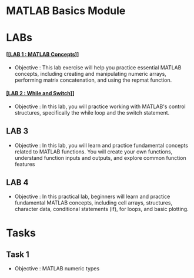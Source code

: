 # MATLAB Basics Module
# LABs
 #### [[[LAB 1 : MATLAB Concepts]](https://github.com/alaaelsawyy/MATLAB/blob/f85093d5bc9a59765438152c2513189db190d3ee/LABs/LAB%201.m)]
- Objective : This lab exercise will help you practice essential MATLAB concepts, including creating and manipulating numeric arrays, performing matrix concatenation, and using the repmat function.



 #### [[LAB 2 : While and Switch]](https://github.com/alaaelsawyy/MATLAB/blob/6146b259b197ce388abc128775dfccbb1e1d9dca/LABs/LAB%202.m)]
- Objective : In this lab, you will practice working with MATLAB's control structures, specifically the while loop and the switch statement.


## LAB 3
- Objective : In this lab, you will learn and practice fundamental concepts related to MATLAB functions. You will create your own functions, understand function inputs and outputs, and explore common function features


## LAB 4
- Objective : In this practical lab, beginners will learn and practice fundamental MATLAB concepts, including cell arrays, structures, character data, conditional statements (if), for loops, and basic plotting.

# Tasks
## Task 1
- Objective : MATLAB numeric types
